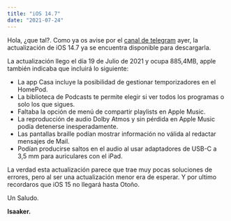 ```yaml
---
title: "iOS 14.7"
date: "2021-07-24"
---
```


Hola, ¿que tal?. Como ya os avise por el [canal de telegram](http://t.me/piscinadeentropia) ayer, la actualización de iOS 14.7 ya se encuentra disponible para descargarla.

La actualización llego el día 19 de Julio de 2021 y ocupa 885,4MB, apple también indicaba que incluirá lo siguiente:

- La app Casa incluye la posibilidad de gestionar temporizadores en el HomePod.
- La biblioteca de Podcasts te permite elegir si ver todos los programas o solo los que sigues.
- Faltaba la opción de menú de compartir playlists en Apple Music.
- La reproducción de audio Dolby Atmos y sin pérdida en Apple Music podía detenerse inesperadamente.
- Las pantallas braille podían mostrar información no válida al redactar mensajes de Mail.
- Podían producirse saltos en el audio al usar adaptadores de USB-C a 3,5 mm para auriculares con el iPad.

La verdad esta actualización parece que trae muy pocas soluciones de errores, pero al ser una actualización menor era de esperar. Y por ultimo recordaros que iOS 15 no llegará hasta Otoño.

Un Saludo.

**Isaaker.**
